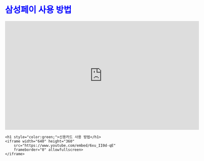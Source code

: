 <!DOCTYPE html>
<html lang="ko">
<head>
    <meta charset="UTF-8">
    <meta name="viewport" content="width=device-width, initial-scale=1.0">
    <title>내 웹페이지</title>
</head>
<body>
    <h1 style="color:blue;">삼성페이 사용 방법</h1>
    <iframe width="640" height="360" 
        src="https://www.youtube.com/embed/DyPJpcsF7Ww" 
        frameborder="0" allowfullscreen>
    </iframe>

    <h1 style="color:green;">신용카드 사용 방법</h1>
    <iframe width="640" height="360" 
        src="https://www.youtube.com/embed/6xu_II0d-qE" 
        frameborder="0" allowfullscreen>
    </iframe>
</body>
</html>

